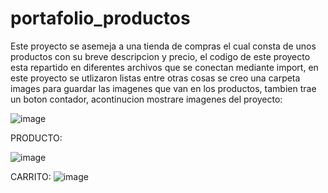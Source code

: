 # portafolio_productos
Este proyecto se asemeja a una tienda de compras el cual consta de unos productos con su breve descripcion y precio, el codigo de este proyecto esta repartido en diferentes archivos que se conectan mediante import, en este proyecto se utlizaron listas entre otras cosas se creo una carpeta images para guardar las imagenes que van en los productos, tambien trae un boton contador, acontinucion mostrare imagenes del proyecto:

![image](https://user-images.githubusercontent.com/110652225/208942001-337c11de-d8fc-425c-9252-179bab26821b.png)


PRODUCTO:

![image](https://user-images.githubusercontent.com/110652225/208942358-e1dc9b2a-8510-4e87-8882-197fe57329b1.png)

CARRITO:
![image](https://user-images.githubusercontent.com/110652225/208942814-fef296eb-be2c-4a8f-a3c0-9e8f99e12f1f.png)




